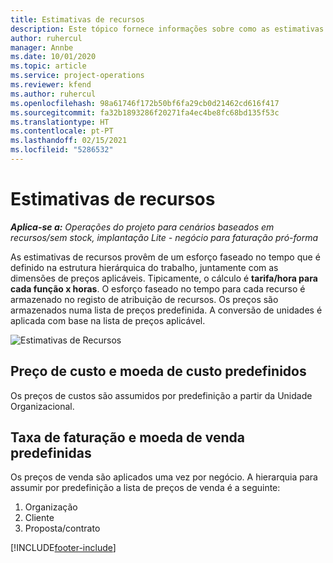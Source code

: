 ```yaml
---
title: Estimativas de recursos
description: Este tópico fornece informações sobre como as estimativas de recursos são calculadas no Project Operations.
author: ruhercul
manager: Annbe
ms.date: 10/01/2020
ms.topic: article
ms.service: project-operations
ms.reviewer: kfend
ms.author: ruhercul
ms.openlocfilehash: 98a61746f172b50bf6fa29cb0d21462cd616f417
ms.sourcegitcommit: fa32b1893286f20271fa4ec4be8fc68bd135f53c
ms.translationtype: HT
ms.contentlocale: pt-PT
ms.lasthandoff: 02/15/2021
ms.locfileid: "5286532"
---
```

# <a name="resource-estimates"></a>Estimativas de recursos

_**Aplica-se a:** Operações do projeto para cenários baseados em recursos/sem stock, implantação Lite - negócio para faturação pró-forma_

As estimativas de recursos provêm de um esforço faseado no tempo que é definido na estrutura hierárquica do trabalho, juntamente com as dimensões de preços aplicáveis. Tipicamente, o cálculo é **tarifa/hora para cada função x horas**. O esforço faseado no tempo para cada recurso é armazenado no registo de atribuição de recursos. Os preços são armazenados numa lista de preços predefinida. A conversão de unidades é aplicada com base na lista de preços aplicável.

![Estimativas de Recursos](./media/navigation12.png)

## <a name="default-cost-price-and-cost-currency"></a>Preço de custo e moeda de custo predefinidos

Os preços de custos são assumidos por predefinição a partir da Unidade Organizacional.

## <a name="default-bill-rate-and-sales-currency"></a>Taxa de faturação e moeda de venda predefinidas

Os preços de venda são aplicados uma vez por negócio. A hierarquia para assumir por predefinição a lista de preços de venda é a seguinte:

1. Organização
2. Cliente
3. Proposta/contrato


[!INCLUDE[footer-include](../includes/footer-banner.md)]